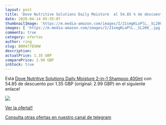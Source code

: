 ```yaml
---
layout: post
title: 'Dove Nutritive Solutions Daily Moisture  al 54.85 % de descuento'
date: 2020-04-14 05:55:07
thumbnailImage: 'https://m.media-amazon.com/images/I/21smgKLoPlL._SL200_.jpg'
images: [ 'https://m.media-amazon.com/images/I/21smgKLoPlL._SL200_.jpg' ]
comments: true
category: ofertas
author: ring
slug: B00477EGKW
description:
actualPrice: 1.35 GBP
comparePrice: 2.99 GBP
inStock: true
---
```


Está [Dove Nutritive Solutions Daily Moisture 2-in-1 Shampoo 400ml](https://www.amazon.com/dp/B00477EGKW/?tag=redken08-20) con 54.85 de descuento por 1.35 GBP (original: 2.99 GBP) en el siguiente enlace!

[![](https://m.media-amazon.com/images/I/21smgKLoPlL._SL200_.jpg)](https://www.amazon.com/dp/B00477EGKW/?tag=redken08-20)

[Ver la oferta!!](https://www.amazon.com/dp/B00477EGKW/?tag=redken08-20)

[Consulta otras ofertas en nuestro canal de telegram](https://t.me/s/ofertas25)
